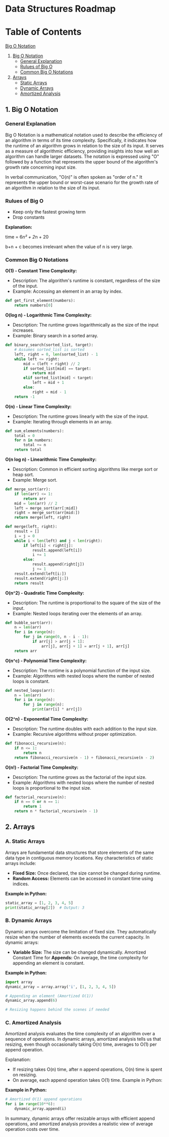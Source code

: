 # Data Structures Roadmap

# Table of Contents

[Big O Notation](big-o-notation.md)

1. [Big O Notation](#1-big-o-notation)
    - [General Explanation](#general-explanation)
    - [Rulues of Big O](#rulues-of-Big-O)
    - [Common Big O Notations](#common-big-o-notations)
2. [Arrays](#2-arrays)
    - [Static Arrays](#a-static-arrays)
    - [Dynamic Arrays](#b-dynamic-arrays)
    - [Amortized Analysis](#c-amortized-analysis)

## 1. Big O Notation

### General Explanation
Big O Notation is a mathematical notation used to describe the efficiency of an algorithm in terms of its time complexity. Specifically, it indicates how the runtime of an algorithm grows in relation to the size of its input. It serves as a measure of algorithmic efficiency, providing insights into how well an algorithm can handle larger datasets. The notation is expressed using "O" followed by a function that represents the upper bound of the algorithm's growth rate concerning input size.

In verbal communication, "O(n)" is often spoken as "order of n." It represents the upper bound or worst-case scenario for the growth rate of an algorithm in relation to the size of its input.

### Rulues of Big O

- Keep only the fastest growing term
- Drop constants

**Explanation:**

time = 6*n² + 2*n + 20 

b+n + c becomes irrelevant when the value of n is very large.

### Common Big O Notations

**O(1) - Constant Time Complexity:**

- Description: The algorithm's runtime is constant, regardless of the size of the input.
- Example: Accessing an element in an array by index.
```python
def get_first_element(numbers):
    return numbers[0]
```

**O(log n) - Logarithmic Time Complexity:**

- Description: The runtime grows logarithmically as the size of the input increases.
- Example: Binary search in a sorted array.
```python
def binary_search(sorted_list, target):
    # Assumes sorted_list is sorted
    left, right = 0, len(sorted_list) - 1
    while left <= right:
        mid = (left + right) // 2
        if sorted_list[mid] == target:
            return mid
        elif sorted_list[mid] < target:
            left = mid + 1
        else:
            right = mid - 1
    return -1
```

**O(n) - Linear Time Complexity:**

- Description: The runtime grows linearly with the size of the input.
- Example: Iterating through elements in an array.
```python
def sum_elements(numbers):
    total = 0
    for n in numbers:
        total += n
    return total
```

**O(n log n) - Linearithmic Time Complexity:**

- Description: Common in efficient sorting algorithms like merge sort or heap sort.
- Example: Merge sort.
```python
def merge_sort(arr):
    if len(arr) <= 1:
        return arr
    mid = len(arr) // 2
    left = merge_sort(arr[:mid])
    right = merge_sort(arr[mid:])
    return merge(left, right)

def merge(left, right):
    result = []
    i = j = 0
    while i < len(left) and j < len(right):
        if left[i] < right[j]:
            result.append(left[i])
            i += 1
        else:
            result.append(right[j])
            j += 1
    result.extend(left[i:])
    result.extend(right[j:])
    return result
```

**O(n^2) - Quadratic Time Complexity:**

- Description: The runtime is proportional to the square of the size of the input.
- Example: Nested loops iterating over the elements of an array.
```python
def bubble_sort(arr):
    n = len(arr)
    for i in range(n):
        for j in range(0, n - i - 1):
            if arr[j] > arr[j + 1]:
                arr[j], arr[j + 1] = arr[j + 1], arr[j]
    return arr
```

**O(n^c) - Polynomial Time Complexity:**

- Description: The runtime is a polynomial function of the input size.
- Example: Algorithms with nested loops where the number of nested loops is constant.
```python
def nested_loops(arr):
    n = len(arr)
    for i in range(n):
        for j in range(n):
            print(arr[i] * arr[j])
```

**O(2^n) - Exponential Time Complexity:**

- Description: The runtime doubles with each addition to the input size.
- Example: Recursive algorithms without proper optimization.
```python
def fibonacci_recursive(n):
    if n <= 1:
        return n
    return fibonacci_recursive(n - 1) + fibonacci_recursive(n - 2)
```

**O(n!) - Factorial Time Complexity:**

- Description: The runtime grows as the factorial of the input size.
- Example: Algorithms with nested loops where the number of nested loops is proportional to the input size.
```python
def factorial_recursive(n):
    if n == 0 or n == 1:
        return 1
    return n * factorial_recursive(n - 1)
```


## 2. Arrays

### A. Static Arrays

Arrays are fundamental data structures that store elements of the same data type in contiguous memory locations. Key characteristics of static arrays include:

- **Fixed Size:** Once declared, the size cannot be changed during runtime.
- **Random Access:** Elements can be accessed in constant time using indices.

**Example in Python:**
```python
static_array = [1, 2, 3, 4, 5]
print(static_array[2])  # Output: 3
```

### B. Dynamic Arrays

Dynamic arrays overcome the limitation of fixed size. They automatically resize when the number of elements exceeds the current capacity. In dynamic arrays:

- **Variable Size:** The size can be changed dynamically.
Amortized Constant Time for **Appends:** On average, the time complexity for appending an element is constant.

**Example in Python:**
```python
import array
dynamic_array = array.array('i', [1, 2, 3, 4, 5])

# Appending an element (Amortized O(1))
dynamic_array.append(6)

# Resizing happens behind the scenes if needed
```

### C. Amortized Analysis

Amortized analysis evaluates the time complexity of an algorithm over a sequence of operations. In dynamic arrays, amortized analysis tells us that resizing, even though occasionally taking O(n) time, averages to O(1) per append operation.

Explanation:

- If resizing takes O(n) time, after n append operations, O(n) time is spent on resizing.
- On average, each append operation takes O(1) time.
Example in Python:

**Example in Python:**
```python
# Amortized O(1) append operations
for i in range(10**6):
    dynamic_array.append(i)
```

In summary, dynamic arrays offer resizable arrays with efficient append operations, and amortized analysis provides a realistic view of average operation costs over time.